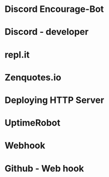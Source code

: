 # Discord Encourage-Bot

# Discord - developer

# repl.it

# Zenquotes.io

# Deploying HTTP Server

# UptimeRobot

# Webhook

# Github - Web hook
